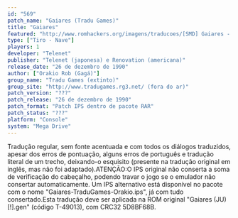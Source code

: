 ```yaml
---
id: "569"
patch_name: "Gaiares (Tradu Games)"
title: "Gaiares"
featured: "http://www.romhackers.org/imagens/traducoes/[SMD] Gaiares - Tradu Games - 1.png"
type: ["Tiro - Nave"]
players: 1
developer: "Telenet"
publisher: "Telenet (japonesa) e Renovation (americana)"
release_date: "26 de dezembro de 1990"
author: ["Orakio Rob (Gagá)"]
group_name: "Tradu Games (extinto)"
group_site: "http://www.tradugames.rg3.net/ (fora do ar)"
patch_version: "???"
patch_release: "26 de dezembro de 1990"
patch_format: "Patch IPS dentro de pacote RAR"
patch_status: "???"
platform: "Console"
system: "Mega Drive"
---
```


Tradução regular, sem fonte acentuada e com todos os diálogos traduzidos, apesar dos erros de pontuação, alguns erros de português e tradução literal de um trecho, deixando-o esquisito (presente na tradução original em inglês, mas não foi adaptado).ATENÇÃO:O IPS original não conserta a soma de verificação do cabeçalho, podendo travar o jogo se o emulador não consertar automaticamente. Um IPS alternativo está disponível no pacote com o nome "Gaiares-TraduGames-Orakio.ips", já com tudo consertado.Esta tradução deve ser aplicada na ROM original "Gaiares (JU) [!].gen" (código T-49013), com CRC32 5D8BF68B.